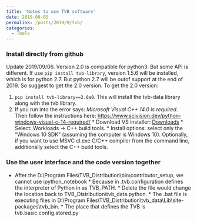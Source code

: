 ```yaml
---
title: 'Notes to use TVB software'
date: 2019-09-05
permalink: /posts/2019/9/tvb/
categories:
  - Tools
---
```


<!-- The caregories I used:
  - Tools
  - Coding
  - Neuroscience
  - Machine learning
  - Image processing
  - Signal processing -->

### Install directly from github
Update 2019/09/06. Version 2.0 is compatible for python3. But some API is different. If use ```pip install tvb-library```, version 1.5.6 will be installed, which is for python 2.7. But python 2.7 will be outof support at the end of 2019. So suggest to get the 2.0 version. To get the 2.0 version: 
1. ```pip install tvb-library==2.0a0```. This will install the tvb-data library along with the tvb library.
2. If you run into the error says: *Microsoft Visual C++ 14.0 is required*. Then follow the instructions here:
https://www.scivision.dev/python-windows-visual-c-14-required/
        * Download VS installer: [Downloads](https://visualstudio.microsoft.com/thank-you-downloading-visual-studio/?sku=BuildTools&rel=16)
        *  Select: Workloads → C++ build tools.
        * Install options: select only the “Windows 10 SDK” (assuming the computer is Windows 10). Optionally, if you want to use MSVC cl.exe C/C++ compiler from the command line, additionally select the C++ build tools.



### Use the user interface and the code version together
* After the D:\Program Files\TVB_Distribution\bin\contributor_setup, we cannot use ipython_notebook
        * Because in .tvb.configuration defines the interpreter of Python in as TVB_PATH. 
        * Delete the file would change the location back to TVB_Distribution\tvb_data.python. 
        * The .bat file is executing files in D:\Program Files\TVB_Distribution\tvb_data\Lib\site-packages\tvb_bin. 
        * The place that defines the TVB is tvb.basic.config.stored.py